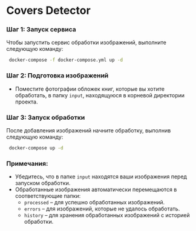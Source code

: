 # Covers Detector

### Шаг 1: Запуск сервиса
Чтобы запустить сервис обработки изображений, выполните следующую команду:
```bash
 docker-compose -f docker-compose.yml up -d
```

### Шаг 2: Подготовка изображений
 - Поместите фотографии обложек книг, которые вы хотите обработать, в папку `input`, находящуюся в корневой директории проекта.

### Шаг 3: Запуск обработки
После добавления изображений начните обработку, выполнив следующую команду:
```bash
 docker-compose up -d
 ```


### Примечания:
- Убедитесь, что в папке `input` находятся ваши изображения перед запуском обработки.
- Обработанные изображения автоматически перемещаются в соответствующие папки:
  - `processed` – для успешно обработанных изображений.
  - `errors` – для изображений, которые не удалось обработать.
  - `history` – для хранения обработанных изображений с историей обработки.
